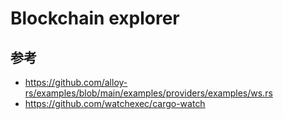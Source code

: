 # Blockchain explorer

## 参考

- <https://github.com/alloy-rs/examples/blob/main/examples/providers/examples/ws.rs>
- <https://github.com/watchexec/cargo-watch>
